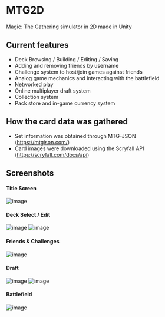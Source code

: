 # MTG2D
Magic: The Gathering simulator in 2D made in Unity

## Current features

- Deck Browsing / Building / Editing / Saving
- Adding and removing friends by username
- Challenge system to host/join games against friends
- Analog game mechanics and interacting with the battlefield
- Networked play
- Online multiplayer draft system
- Collection system
- Pack store and in-game currency system

## How the card data was gathered

- Set information was obtained through MTG-JSON (https://mtgjson.com/)
- Card images were downloaded using the Scryfall API (https://scryfall.com/docs/api)

## Screenshots

#### Title Screen

![image](https://github.com/kenzo-bt/MTG2D/assets/86800147/8183f893-21c5-4348-90a4-a2496d77723f)

#### Deck Select / Edit

![image](https://github.com/kenzo-bt/MTG2D/assets/86800147/7e706519-99d3-4714-98ac-327696dfaa19)
![image](https://github.com/kenzo-bt/MTG2D/assets/86800147/377b10ce-b449-4450-bc7c-db28e53d3cce)

#### Friends & Challenges

![image](https://github.com/kenzo-bt/MTG2D/assets/86800147/e4a36f7b-b765-4250-ab15-bc5b6c5f8a2d)

#### Draft

![image](https://github.com/kenzo-bt/MTG2D/assets/86800147/1a1afe2c-ad59-4efc-bdee-cd6ad01470eb)
![image](https://github.com/kenzo-bt/MTG2D/assets/86800147/e5ce9f17-6d44-4a44-8dea-691df10eeca2)

#### Battlefield

![image](https://github.com/kenzo-bt/MTG2D/assets/86800147/f34e833c-a302-4331-8cd2-38fb82159358)








